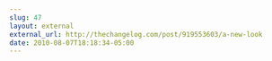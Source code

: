 ```yaml
---
slug: 47
layout: external
external_url: http://thechangelog.com/post/919553603/a-new-look
date: 2010-08-07T18:18:34-05:00
---
```

